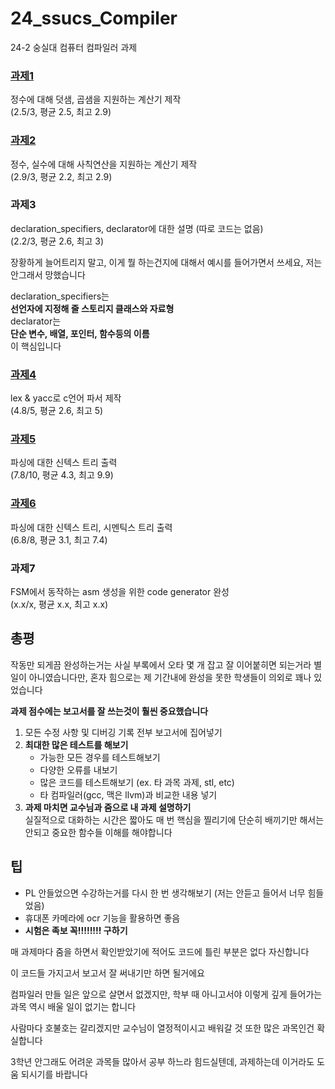 # 24_ssucs_Compiler

24-2 숭실대 컴퓨터 컴파일러 과제

### [과제1](https://github.com/kitsune03k/24_ssucs_Compiler/tree/main/hw1)

정수에 대해 덧샘, 곱샘을 지원하는 계산기 제작\
(2.5/3, 평균 2.5, 최고 2.9)

### [과제2](https://github.com/kitsune03k/24_ssucs_Compiler/tree/main/hw2)

정수, 실수에 대해 사칙연산을 지원하는 계산기 제작\
(2.9/3, 평균 2.2, 최고 2.9)

### 과제3

declaration_specifiers, declarator에 대한 설명 (따로 코드는 없음)\
(2.2/3, 평균 2.6, 최고 3)

장황하게 늘어트리지 말고, 이게 뭘 하는건지에 대해서 예시를 들어가면서 쓰세요, 저는 안그래서 망했습니다

declaration_specifiers는\
**선언자에 지정해 줄 스토리지 클래스와 자료형**\
declarator는\
**단순 변수, 배열, 포인터, 함수등의 이름**\
이 핵심입니다


### [과제4](https://github.com/kitsune03k/24_ssucs_Compiler/tree/main/hw4)

lex & yacc로 c언어 파서 제작\
(4.8/5, 평균 2.6, 최고 5)

### [과제5](https://github.com/kitsune03k/24_ssucs_Compiler/tree/main/hw5)

파싱에 대한 신텍스 트리 출력\
(7.8/10, 평균 4.3, 최고 9.9)

### [과제6](https://github.com/kitsune03k/24_ssucs_Compiler/tree/main/hw6)

파싱에 대한 신텍스 트리, 시멘틱스 트리 출력\
(6.8/8, 평균 3.1, 최고 7.4)

### 과제7

FSM에서 동작하는 asm 생성을 위한 code generator 완성\
(x.x/x, 평균 x.x, 최고 x.x)


## 총평

작동만 되게끔 완성하는거는 사실 부록에서 오타 몇 개 잡고 잘 이어붙히면 되는거라 별 일이 아니였습니다만, 혼자 힘으로는 제 기간내에 완성을 못한 학생들이 의외로 꽤나 있었습니다

**과제 점수에는 보고서를 잘 쓰는것이 훨씬 중요했습니다**

1. 모든 수정 사항 및 디버깅 기록 전부 보고서에 집어넣기
2. **최대한 많은 테스트를 해보기**
    - 가능한 모든 경우를 테스트해보기
    - 다양한 오류를 내보기
    - 많은 코드를 테스트해보기 (ex. 타 과목 과제, stl, etc)
    - 타 컴파일러(gcc, 맥은 llvm)과 비교한 내용 넣기
3. **과제 마치면 교수님과 줌으로 내 과제 설명하기**\
실질적으로 대화하는 시간은 짧아도 매 번 핵심을 찔리기에 단순히 배끼기만 해서는 안되고 중요한 함수들 이해를 해야합니다


## 팁
- PL 안들었으면 수강하는거를 다시 한 번 생각해보기 (저는 안듣고 들어서 너무 힘들었음)
- 휴대폰 카메라에 ocr 기능을 활용하면 좋음
- **시험은 족보 꼭!!!!!!!! 구하기**

매 과제마다 줌을 하면서 확인받았기에 적어도 코드에 틀린 부분은 없다 자신합니다

이 코드들 가지고서 보고서 잘 써내기만 하면 될거에요

컴파일러 만들 일은 앞으로 살면서 없겠지만, 학부 때 아니고서야 이렇게 깊게 들어가는 과목 역시 배울 일이 없기는 합니다

사람마다 호불호는 갈리겠지만 교수님이 열정적이시고 배워갈 것 또한 많은 과목인건 확실합니다 

3학년 안그래도 어려운 과목들 많아서 공부 하느라 힘드실텐데, 과제하는데 이거라도 도움 되시기를 바랍니다
